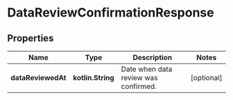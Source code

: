 
# DataReviewConfirmationResponse

## Properties
Name | Type | Description | Notes
------------ | ------------- | ------------- | -------------
**dataReviewedAt** | **kotlin.String** | Date when data review was confirmed. |  [optional]



